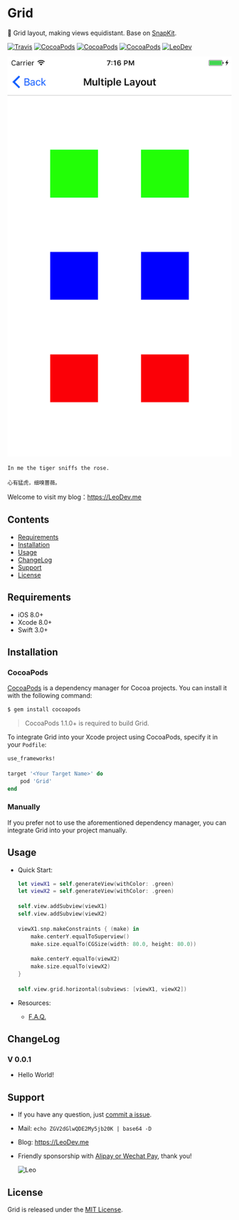 # Grid

🏁 Grid layout, making views equidistant. Base on [SnapKit](https://github.com/SnapKit/SnapKit).

[![Travis](https://img.shields.io/travis/iTofu/Grid.svg?style=flat)](https://travis-ci.org/iTofu/Grid)
[![CocoaPods](https://img.shields.io/cocoapods/v/Grid.svg)](http://cocoadocs.org/docsets/Grid)
[![CocoaPods](https://img.shields.io/cocoapods/l/Grid.svg)](https://raw.githubusercontent.com/iTofu/Grid/master/LICENSE)
[![CocoaPods](https://img.shields.io/cocoapods/p/Grid.svg)](http://cocoadocs.org/docsets/Grid)
[![LeoDev](https://img.shields.io/badge/blog-LeoDev.me-brightgreen.svg)](https://LeoDev.me)

<p align="center">

<img src="https://raw.githubusercontent.com/iTofu/Grid/master/DemoImages/GirdDemo01.png" alt="Gird" title="Gird"/>

</p>

```
In me the tiger sniffs the rose.

心有猛虎，细嗅蔷薇。
```

Welcome to visit my blog：https://LeoDev.me



## Contents

* [Requirements](https://github.com/iTofu/Grid#requirements)
* [Installation](https://github.com/iTofu/Grid#installation)
* [Usage](https://github.com/iTofu/Grid#usage)
* [ChangeLog](https://github.com/iTofu/Grid#changelog)
* [Support](https://github.com/iTofu/Grid#support)
* [License](https://github.com/iTofu/Grid#license)



## Requirements

* iOS 8.0+
* Xcode 8.0+
* Swift 3.0+



## Installation

### CocoaPods

[CocoaPods](http://cocoapods.org) is a dependency manager for Cocoa projects. You can install it with the following command:

```bash
$ gem install cocoapods
```

> CocoaPods 1.1.0+ is required to build Grid.

To integrate Grid into your Xcode project using CocoaPods, specify it in your `Podfile`:

```ruby
use_frameworks!

target '<Your Target Name>' do
    pod 'Grid'
end
```

### Manually

If you prefer not to use the aforementioned dependency manager, you can integrate Grid into your project manually.



## Usage

* Quick Start:

  ```swift
  let viewX1 = self.generateView(withColor: .green)
  let viewX2 = self.generateView(withColor: .green)

  self.view.addSubview(viewX1)
  self.view.addSubview(viewX2)

  viewX1.snp.makeConstraints { (make) in
      make.centerY.equalToSuperview()
      make.size.equalTo(CGSize(width: 80.0, height: 80.0))
    
      make.centerY.equalTo(viewX2)
      make.size.equalTo(viewX2)
  }

  self.view.grid.horizontal(subviews: [viewX1, viewX2])
  ```

* Resources:

  * [F.A.Q.](https://github.com/iTofu/Grid/issues?q=)



## ChangeLog

### V 0.0.1

* Hello World!



## Support

* If you have any question, just [commit a issue](https://github.com/iTofu/Grid/issues/new).

* Mail: `echo ZGV2dGlwQDE2My5jb20K | base64 -D`

* Blog: https://LeoDev.me

* Friendly sponsorship with [Alipay or Wechat Pay](https://cdnqiniu.leodev.me/paid_to_leo.png), thank you!

  ![Leo](https://cdnqiniu.leodev.me/paid_to_leo.png)


## License

Grid is released under the [MIT License](https://github.com/iTofu/Grid/blob/master/LICENSE).
